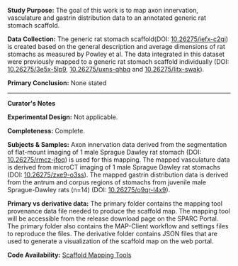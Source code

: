 **Study Purpose:** The goal of this work is to map axon innervation, vasculature and gastrin distribution data to an annotated generic rat stomach scaffold.

**Data Collection:** The generic rat stomach scaffold(DOI: [10.26275/iefx-c2qi][1]) is created based on the general description and average dimensions of rat stomachs as measured by Powley et al. The data integrated in this dataset were previously mapped to a generic rat stomach scaffold individually (DOI: [10.26275/3e5x-5lp9][2], [10.26275/uxns-qhbq][3] and [10.26275/litx-swak][4]).

**Primary Conclusion:** None stated

---

**Curator's Notes**

**Experimental Design:** Not applicable.

**Completeness:** Complete.

**Subjects & Samples:** Axon innervation data derived from the segmentation of flat-mount imaging of 1 male Sprague Dawley rat stomach (DOI: [ 10.26275/rmcz-jfoq][5]) is used for this mapping. The mapped vasculature data is derived from microCT imaging of 1 male Sprague Dawley rat stomachs (DOI: [10.26275/zxe9-o3ss][6]). The mapped gastrin distribution data is derived from the antrum and corpus regions of stomachs from juvenile male Sprague-Dawley rats (n=14) (DOI: [10.26275/o9qr-l4x9][7]).

**Primary vs derivative data:** The primary folder contains the mapping tool provenance data file needed to produce the scaffold map. The mapping tool will be accessible from the release download page on the SPARC Portal. The primary folder also contains the MAP-Client workflow and settings files to reproduce the files. The derivative folder contains JSON files that are used to generate a visualization of the scaffold map on the web portal.

**Code Availability:** [Scaffold Mapping Tools][8]

  [1]: https://doi.org/10.26275/iefx-c2qi
  [2]: https://doi.org/10.26275/3e5x-5lp9
  [3]: https://doi.org/10.26275/uxns-qhbq
  [4]: https://doi.org/10.26275/litx-swak  
  [5]: https://doi.org/10.26275/rmcz-jfoq
  [6]: https://doi.org/10.26275/zxe9-o3ss
  [7]: https://doi.org/10.26275/o9qr-l4x9
  [8]: https://sparc.science/tools-and-resources/1mv8q3JckdpSYpPK9dvdKx